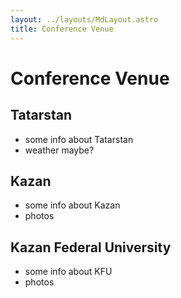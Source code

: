 ```yaml
---
layout: ../layouts/MdLayout.astro
title: Conference Venue
---
```


# Conference Venue

## Tatarstan

- some info about Tatarstan
- weather maybe?

## Kazan 

- some info about Kazan
- photos

## Kazan Federal University

- some info about KFU
- photos
